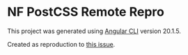 # NF PostCSS Remote Repro

This project was generated using [Angular CLI](https://github.com/angular/angular-cli) version 20.1.5.

Created as reproduction to [this issue](https://github.com/angular-architects/module-federation-plugin/issues/964).
